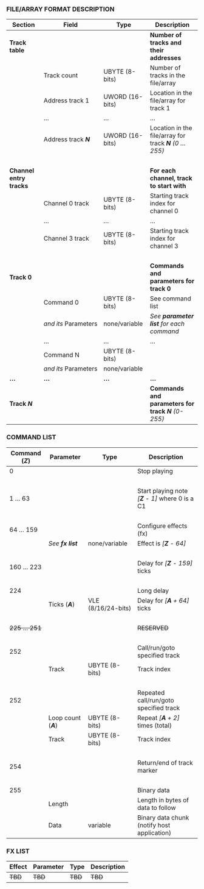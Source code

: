 ### FILE/ARRAY FORMAT DESCRIPTION

| **Section**              | **Field**             | **Type**        | **Description** |
| ---                      | ---                   | ---             | ---             |
| **Track table**          |                       |                 | **Number of tracks and their addresses** |
|                          | Track count           | UBYTE (8-bits)  | Number of tracks in the file/array |
|                          | Address track 1       | UWORD (16-bits) | Location in the file/array for track 1 |
|                          | …                     | …               | … |
|                          | Address track *__N__* | UWORD (16-bits) | Location in the file/array for track *__N__ (0 … 255)* |
|   |
| **Channel entry tracks** |                       |                 | **For each channel, track to start with** |
|                          | Channel 0 track       | UBYTE (8-bits)  | Starting track index for channel 0 |
|                          | …                     | …               | … |
|                          | Channel 3 track       | UBYTE (8-bits)  | Starting track index for channel 3 |
|   |
| **Track 0**              |                       |                 | **Commands and parameters for track 0** |
|                          | Command 0             | UBYTE (8-bits)  | See command list |
|                          | *and its* Parameters  | none/variable   | *See __parameter list__ for each command* |
|                          | …                     | …               | … |
|                          | Command N             | UBYTE (8-bits)  | |
|                          | *and its* Parameters  | none/variable   | |
| **…**                    | **…**                 | **…**           | **…** |
| **Track _N_**            |                       |                 | **Commands and parameters for track _N_** *(0-255)* |


### COMMAND LIST

| **Command (_Z_)** | **Parameter**        | **Type**           | **Description** |
| ---               | ---                  | ---                | --- |
|                 0 |                      |                    | Stop playing |
|   |
|           1 …  63 |                      |                    | Start playing note *[__Z__ - 1]* where 0 is a C1 |
|   |
|          64 … 159 |                      |                    | Configure effects (fx) |
|                   | *See __fx list__*    | none/variable      | Effect is *[__Z__ - 64]* |
|   |
|         160 … 223 |                      |                    | Delay for *[__Z__ - 159]* ticks |
|   |
|               224 |                      |                    | Long delay |
|                   | Ticks (*__A__*)      | VLE (8/16/24-bits) | Delay for *[__A__ + 64]* ticks |
|   |
|     ~~225 … 251~~ |                      |                    | ~~RESERVED~~ |
|   |
|               252 |                      |                    | Call/run/goto specified track |
|                   | Track                | UBYTE (8-bits)     | Track index |
|   |
|               252 |                      |                    | Repeated call/run/goto specified track |
|                   | Loop count (*__A__*) | UBYTE (8-bits)     | Repeat *[__A__ + 2]* times (total) |
|                   | Track                | UBYTE (8-bits)     | Track index |
|   |
|               254 |                      |                    | Return/end of track marker |
|   |
|               255 |                      |                    | Binary data |
|                   | Length               |                    | Length in bytes of data to follow |
|                   | Data                 | variable           | Binary data chunk (notify host application) |


### FX LIST

| **Effect** | **Parameter** | **Type** | **Description** |
| ---        | ---           | ---      | ---             |
| ~~TBD~~    | ~~TBD~~       | ~~TBD~~  | ~~TBD~~         |


